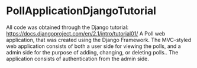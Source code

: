 # PollApplicationDjangoTutorial
All code was obtained through the Django tutorial: https://docs.djangoproject.com/en/2.1/intro/tutorial01/
A Poll web application, that was created using the Django Framework. The MVC-styled web application consists of both a user side for viewing the polls, and a admin side for the purpose of adding, changing, or deleting polls..
The application consists of authentication from the admin side.
